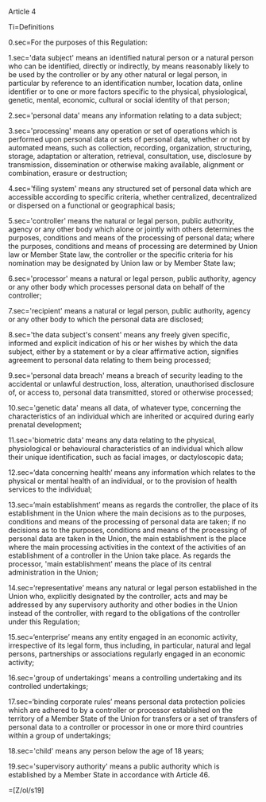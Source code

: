 Article 4

Ti=Definitions

0.sec=For the purposes of this Regulation:

1.sec='data subject' means an identified natural person or a natural person who can be identified, directly or indirectly, by means reasonably likely to be used by the controller or by any other natural or legal person, in particular by reference to an identification number, location data, online identifier or to one or more factors specific to the physical, physiological, genetic, mental, economic, cultural or social identity of that person;

2.sec='personal data' means any information relating to a data subject;

3.sec='processing' means any operation or set of operations which is performed upon personal data or sets of personal data, whether or not by automated means, such as collection, recording, organization, structuring, storage, adaptation or alteration, retrieval, consultation, use, disclosure by transmission, dissemination or otherwise making available, alignment or combination, erasure or destruction;

4.sec='filing system' means any structured set of personal data which are accessible according to specific criteria, whether centralized, decentralized or dispersed on a functional or geographical basis;

5.sec='controller' means the natural or legal person, public authority, agency or any other body which alone or jointly with others determines the purposes, conditions and means of the processing of personal data; where the purposes, conditions and means of processing are determined by Union law or Member State law, the controller or  the specific criteria for his nomination may be designated by Union law or by Member State law;

6.sec='processor' means a natural or legal person, public authority, agency or any other body which processes personal data on behalf of the controller;

7.sec='recipient' means a natural or legal person, public authority, agency or any other body to which the personal data are disclosed;

8.sec='the data subject's consent' means any freely given specific, informed and explicit indication of his or her wishes by which the data subject, either by a statement or by a clear affirmative action, signifies agreement to personal data relating to them being processed;

9.sec='personal data breach' means a breach of security leading to the accidental or unlawful destruction, loss, alteration, unauthorised disclosure of, or access to, personal data transmitted, stored or otherwise processed;

10.sec='genetic data' means all data, of whatever type, concerning the characteristics of an individual which are inherited or acquired during early prenatal development;

11.sec='biometric data' means any data relating to the physical, physiological or behavioural characteristics of an individual which allow their unique identification, such as facial images, or dactyloscopic data;

12.sec=‘data concerning health’ means any information which relates to the physical or mental health of an individual, or to the provision of health services to the individual;

13.sec=‘main establishment’ means as regards the controller, the place of its establishment in the Union where the main decisions as to the purposes, conditions and means of the processing of personal data are taken; if no decisions as to the purposes, conditions and means of the processing of personal data are taken in the Union, the main establishment is the place where the main processing activities in the context of the activities of an establishment of a controller in the Union take place. As regards the processor, 'main establishment' means the place of its central administration in the Union;

14.sec=‘representative’ means any natural or legal person established in the Union who, explicitly designated by the controller, acts and may be addressed by any supervisory authority and other bodies in the Union instead of the controller, with regard to the obligations of the controller under this Regulation;

15.sec=‘enterprise’ means any entity engaged in an economic activity, irrespective of its legal form, thus including, in particular, natural and legal persons, partnerships or associations regularly engaged in an economic activity;

16.sec='group of undertakings' means a controlling undertaking and its controlled undertakings;

17.sec=‘binding corporate rules’ means personal data protection policies which are adhered to by a controller or processor established on the territory of a Member State of the  Union for transfers or a set of transfers of personal data to a controller or processor in one or more third countries within a group of undertakings;

18.sec='child' means any person below the age of 18 years;

19.sec='supervisory authority' means a public authority which is established by a Member State in accordance with Article 46.

=[Z/ol/s19]